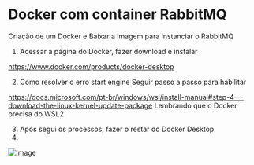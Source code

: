 # Docker com container RabbitMQ

Criação de um Docker e Baixar a imagem para instanciar o RabbitMQ

1) Acessar a página do Docker, fazer download e instalar

https://www.docker.com/products/docker-desktop

2) Como resolver o erro start engine
Seguir passo a passo para habilitar

https://docs.microsoft.com/pt-br/windows/wsl/install-manual#step-4---download-the-linux-kernel-update-package
Lembrando que o Docker precisa do WSL2

3) Após segui os processos, fazer o restar do Docker Desktop
4) 
![image](https://user-images.githubusercontent.com/41928681/146240721-8225dfb8-c090-411e-856d-9704f97f9cbb.png)



